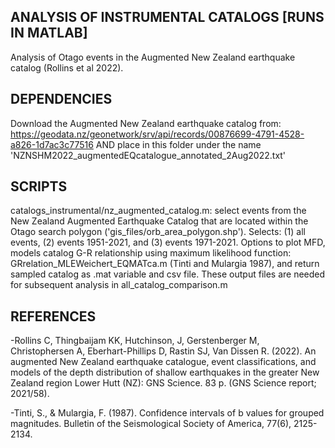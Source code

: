 ## ANALYSIS OF INSTRUMENTAL CATALOGS [RUNS IN MATLAB]

Analysis of Otago events in the Augmented New Zealand earthquake catalog (Rollins et al 2022).

## DEPENDENCIES ##

Download the Augmented New Zealand earthquake catalog from: https://geodata.nz/geonetwork/srv/api/records/00876699-4791-4528-a826-1d7ac3c77516 AND place in this folder under the name 'NZNSHM2022_augmentedEQcatalogue_annotated_2Aug2022.txt'

## SCRIPTS ##

catalogs_instrumental/nz_augmented_catalog.m: select events from the New Zealand Augmented Earthquake Catalog that are located within the Otago search polygon ('gis_files/orb_area_polygon.shp'). Selects: (1) all events, (2) events 1951-2021, and (3) events 1971-2021. Options to plot MFD, models catalog G-R relationship using maximum likelihood function: GRrelation_MLEWeichert_EQMATca.m (Tinti and Mulargia 1987), and return sampled catalog as .mat variable and csv file. These output files are needed for subsequent analysis in all_catalog_comparison.m

## REFERENCES ##

-Rollins C, Thingbaijam KK, Hutchinson, J, Gerstenberger M, Christophersen A, Eberhart-Phillips D, Rastin SJ, Van Dissen R. (2022). An augmented New Zealand earthquake catalogue, event classifications, and models of the depth distribution of shallow earthquakes in the greater New Zealand region Lower Hutt (NZ): GNS Science. 83 p. (GNS Science report; 2021/58).

-Tinti, S., & Mulargia, F. (1987). Confidence intervals of b values for grouped magnitudes. Bulletin of the Seismological Society of America, 77(6), 2125-2134.
